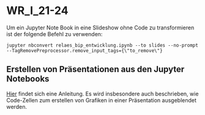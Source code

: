# WR_I_21-24

Um ein Jupyter Note Book in eine Slideshow ohne Code zu transformieren ist der folgende Befehl zu verwenden:

`jupyter nbconvert relaes_bip_entwicklung.ipynb --to slides --no-prompt
--TagRemovePreprocessor.remove_input_tags={\"to_remove\"}`

## Erstellen von Präsentationen aus den Jupyter Notebooks

[Hier](https://digitalhumanities.hkust.edu.hk/tutorials/turn-your-jupyter-notebook-into-interactive-presentation-slides-using-anaconda/)
findet sich eine Anleitung. Es wird insbesondere auch beschrieben, wie
Code-Zellen zum erstellen von Grafiken in einer Präsentation
ausgeblendet werden.
